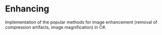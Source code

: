 # Enhancing
Implementation of the popular methods for image enhancement (removal of compression artifacts, image magnification) in C#.

